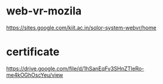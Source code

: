 # web-vr-mozila
https://sites.google.com/kiit.ac.in/solor-system-webvr/home
# certificate
https://drive.google.com/file/d/1hSanEqFv3SHnZTleRo-me4kOGhOscYeu/view
